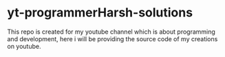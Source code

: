 # yt-programmerHarsh-solutions
This repo is created for my youtube channel which is about programming and development, here i will be providing the source code of my creations on youtube.
